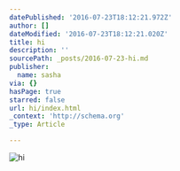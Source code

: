 ```yaml
---
datePublished: '2016-07-23T18:12:21.972Z'
author: []
dateModified: '2016-07-23T18:12:21.020Z'
title: hi
description: ''
sourcePath: _posts/2016-07-23-hi.md
publisher:
  name: sasha
via: {}
hasPage: true
starred: false
url: hi/index.html
_context: 'http://schema.org'
_type: Article

---
```

![hi](https://s3-us-west-2.amazonaws.com/the-grid-img/p/7a600139141671b7351e8b80db2e878ce3203fb3.jpg)